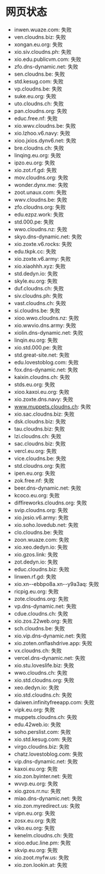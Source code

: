 # 网页状态
- inwen.wuaze.com: 失败
- ven.cloudns.biz: 失败
- xongan.eu.org: 失败
- xio.siv.cloudns.ph: 失败
- xio.edu.publicvm.com: 失败
- zfo.dns-dynamic.net: 失败
- sen.cloudns.be: 失败
- std.kesug.com: 失败
- vp.cloudns.be: 失败
- suke.eu.org: 失败
- uto.cloudns.ch: 失败
- pan.cloudns.org: 失败
- educ.free.nf: 失败
- xio.wwv.cloudns.be: 失败
- xio.lzhoo.v6.navy: 失败
- xioo.jxios.dynv6.net: 失败
- bre.cloudns.ch: 失败
- linqing.eu.org: 失败
- ipzo.eu.org: 失败
- xio.zot.rf.gd: 失败
- mov.cloudns.org: 失败
- wonder.dynx.me: 失败
- zoot.unaux.com: 失败
- wwv.cloudns.be: 失败
- zfo.cloudns.org: 失败
- edu.ezpz.work: 失败
- std.000.pe: 失败
- wwo.cloudns.nz: 失败
- skyo.dns-dynamic.net: 失败
- xio.zoxte.v6.rocks: 失败
- edu.tkpk.cc: 失败
- xio.zoxte.v6.army: 失败
- xio.xiaohhh.xyz: 失败
- std.dedyn.io: 失败
- skyle.eu.org: 失败
- duf.cloudns.ch: 失败
- siv.cloudns.ph: 失败
- vast.cloudns.ch: 失败
- si.cloudns.be: 失败
- xioo.wwo.cloudns.nz: 失败
- xio.wwvio.dns.army: 失败
- xiolin.dns-dynamic.net: 失败
- linqin.eu.org: 失败
- xio.std.000.pe: 失败
- std.great-site.net: 失败
- edu.lovestoblog.com: 失败
- fox.dns-dynamic.net: 失败
- kaixin.cloudns.ch: 失败
- stds.eu.org: 失败
- xioo.kaxoi.eu.org: 失败
- xio.zoxte.dns.navy: 失败
- www.muppets.cloudns.ch: 失败
- xio.sac.cloudns.biz: 失败
- dsk.cloudns.biz: 失败
- tau.cloudns.biz: 失败
- lzi.cloudns.ch: 失败
- sac.cloudns.biz: 失败
- vercl.eu.org: 失败
- vice.cloudns.be: 失败
- std.cloudns.org: 失败
- ipen.eu.org: 失败
- zok.free.nf: 失败
- beer.dns-dynamic.net: 失败
- kcoco.eu.org: 失败
- diffireworks.cloudns.org: 失败
- svip.cloudns.org: 失败
- xio.jxsio.v6.army: 失败
- xio.soho.lovedub.net: 失败
- clo.cloudns.be: 失败
- zoon.wuaze.com: 失败
- xio.xeo.dedyn.io: 失败
- xio.gzos.link: 失败
- zot.dedyn.io: 失败
- educ.cloudns.biz: 失败
- linwen.rf.gd: 失败
- xio.xn--ebbpo8a.xn--y9a3aq: 失败
- ricpig.eu.org: 失败
- zote.cloudns.org: 失败
- vp.dns-dynamic.net: 失败
- cdue.cloudns.ch: 失败
- xio.zos.22web.org: 失败
- sch.cloudns.be: 失败
- xio.vip.dns-dynamic.net: 失败
- xio.zoten.onflashdrive.app: 失败
- vx.cloudns.ch: 失败
- vercel.dns-dynamic.net: 失败
- xio.stu.loveslife.biz: 失败
- wwo.cloudns.ch: 失败
- xio.std.cloudns.org: 失败
- xeo.dedyn.io: 失败
- xio.std.cloudns.ch: 失败
- daiwen.infinityfreeapp.com: 失败
- vipk.eu.org: 失败
- muppets.cloudns.ch: 失败
- edu.42web.io: 失败
- soho.perslist.com: 失败
- xio.std.kesug.com: 失败
- virgo.cloudns.biz: 失败
- chatz.lovestoblog.com: 失败
- vip.dns-dynamic.net: 失败
- kaxoi.eu.org: 失败
- xio.zon.byinter.net: 失败
- wvvp.eu.org: 失败
- xio.gzos.rr.nu: 失败
- miao.dns-dynamic.net: 失败
- xio.zon.myredirect.us: 失败
- vipn.eu.org: 失败
- zosx.eu.org: 失败
- viko.eu.org: 失败
- kenelm.cloudns.ch: 失败
- xioo.educ.line.pm: 失败
- skvip.eu.org: 失败
- xio.zoot.myfw.us: 失败
- xio.zon.lookin.at: 失败
